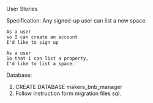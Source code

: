 User Stories

Specification: Any signed-up user can list a new space.

```
As a user
so I can create an account
I'd like to sign up
```

```
As a user
So that i can list a property,
I'd like to list a space.
```

Database:
1. CREATE DATABASE makers_bnb_manager
2. Follow instruction form migration files sql.
 
